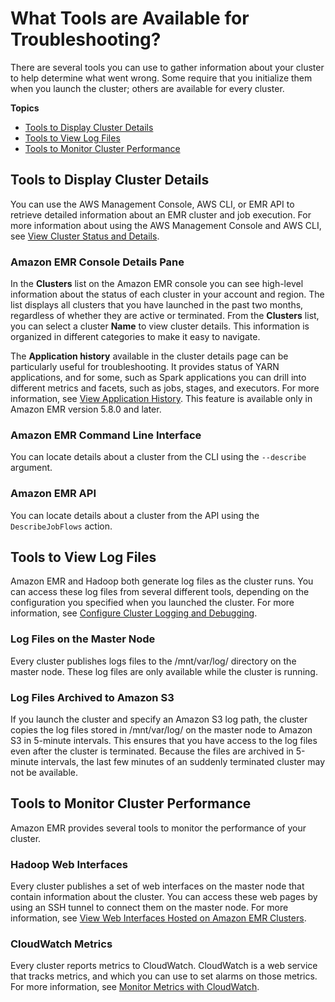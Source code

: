# What Tools are Available for Troubleshooting?<a name="emr-troubleshoot-tools"></a>

 There are several tools you can use to gather information about your cluster to help determine what went wrong\. Some require that you initialize them when you launch the cluster; others are available for every cluster\. 

**Topics**
+ [Tools to Display Cluster Details](#emr-troubleshoot-tools-details)
+ [Tools to View Log Files](#emr-troubleshoot-tools-logs)
+ [Tools to Monitor Cluster Performance](#emr-troubleshoot-tools-performance)

## Tools to Display Cluster Details<a name="emr-troubleshoot-tools-details"></a>

You can use the AWS Management Console, AWS CLI, or EMR API to retrieve detailed information about an EMR cluster and job execution\. For more information about using the AWS Management Console and AWS CLI, see [View Cluster Status and Details](emr-manage-view-clusters.md)\.

### Amazon EMR Console Details Pane<a name="emr-troubleshoot-tools-console"></a>

 In the **Clusters** list on the Amazon EMR console you can see high\-level information about the status of each cluster in your account and region\. The list displays all clusters that you have launched in the past two months, regardless of whether they are active or terminated\. From the **Clusters** list, you can select a cluster **Name** to view cluster details\. This information is organized in different categories to make it easy to navigate\. 

The **Application history** available in the cluster details page can be particularly useful for troubleshooting\. It provides status of YARN applications, and for some, such as Spark applications you can drill into different metrics and facets, such as jobs, stages, and executors\. For more information, see [View Application History](emr-cluster-application-history.md)\. This feature is available only in Amazon EMR version 5\.8\.0 and later\.

### Amazon EMR Command Line Interface<a name="emr-troubleshoot-tools-cli"></a>

 You can locate details about a cluster from the CLI using the `--describe` argument\. 

### Amazon EMR API<a name="emr-troubleshoot-tools-api"></a>

 You can locate details about a cluster from the API using the `DescribeJobFlows` action\. 

## Tools to View Log Files<a name="emr-troubleshoot-tools-logs"></a>

 Amazon EMR and Hadoop both generate log files as the cluster runs\. You can access these log files from several different tools, depending on the configuration you specified when you launched the cluster\. For more information, see [Configure Cluster Logging and Debugging](emr-plan-debugging.md)\. 

### Log Files on the Master Node<a name="emr-troubleshoot-tools-logs-master"></a>

 Every cluster publishes logs files to the /mnt/var/log/ directory on the master node\. These log files are only available while the cluster is running\. 

### Log Files Archived to Amazon S3<a name="emr-troubleshoot-tools-logs-s3"></a>

 If you launch the cluster and specify an Amazon S3 log path, the cluster copies the log files stored in /mnt/var/log/ on the master node to Amazon S3 in 5\-minute intervals\. This ensures that you have access to the log files even after the cluster is terminated\. Because the files are archived in 5\-minute intervals, the last few minutes of an suddenly terminated cluster may not be available\. 

## Tools to Monitor Cluster Performance<a name="emr-troubleshoot-tools-performance"></a>

 Amazon EMR provides several tools to monitor the performance of your cluster\. 

### Hadoop Web Interfaces<a name="emr-troubleshoot-tools-hadoop-ui"></a>

 Every cluster publishes a set of web interfaces on the master node that contain information about the cluster\. You can access these web pages by using an SSH tunnel to connect them on the master node\. For more information, see [View Web Interfaces Hosted on Amazon EMR Clusters](emr-web-interfaces.md)\. 

### CloudWatch Metrics<a name="emr-troubleshoot-tools-cloudwatch"></a>

 Every cluster reports metrics to CloudWatch\. CloudWatch is a web service that tracks metrics, and which you can use to set alarms on those metrics\. For more information, see [Monitor Metrics with CloudWatch](UsingEMR_ViewingMetrics.md)\. 